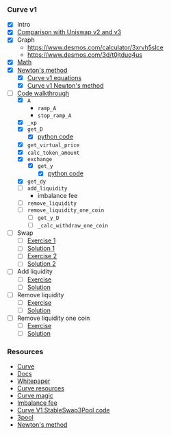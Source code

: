 ### Curve v1

-   [x] Intro
-   [x] [Comparison with Uniswap v2 and v3](./topics/amm/curve-v1/comparisons.md)
-   [x] Graph
    -   https://www.desmos.com/calculator/3xrvh5slce
    -   https://www.desmos.com/3d/t0jtduq4us
-   [x] [Math](./excalidraw/amm/curve-v1/curve-v1-eq.png)
-   [x] [Newton's method](./excalidraw/amm/curve-v1/curve-v1-newton.png)
    -   [x] [Curve v1 equations](./notebook/curve_v1_equations.ipynb)
    -   [x] [Curve v1 Newton's method](./notebook/curve_v1_newton.ipynb)
-   [ ] [Code walkthrough](./topics/amm/curve-v1/StableSwap3Pool.vy)
    -   [x] `A`
        -   `ramp_A`
        -   `stop_ramp_A`
    -   [x] `_xp`
    -   [x] `get_D`
        -   [x] [python code](./notebook/curve_v1_equations.ipynb)
    -   [x] `get_virtual_price`
    -   [x] `calc_token_amount`
    -   [x] `exchange`
        -   [x] `get_y`
            -   [x] [python code](./notebook/curve_v1_equations.ipynb)
    -   [x] `get_dy`
    -   [ ] `add_liquidity`
        -   imbalance fee
    -   [ ] `remove_liquidity`
    -   [ ] `remove_liquidity_one_coin`
        -   [ ] `get_y_D`
        -   [ ] `_calc_withdraw_one_coin`
-   [ ] Swap
    -   [ ] [Exercise 1](./foundry/test/curve-v1/exercises/CurveV1Swap.test.sol)
    -   [ ] [Solution 1](./foundry/test/curve-v1/solutions/CurveV1Swap.test.sol)
    -   [ ] [Exercise 2](./foundry/test/curve-v1/exercises/CurveV1Swap.test.sol)
    -   [ ] [Solution 2](./foundry/test/curve-v1/solutions/CurveV1Swap.test.sol)
-   [ ] Add liquidity
    -   [ ] [Exercise](./foundry/test/curve-v1/exercises/CurveV1Liquidity.test.sol)
    -   [ ] [Solution](./foundry/test/curve-v1/solutions/CurveV1Liquidity.test.sol)
-   [ ] Remove liquidity
    -   [ ] [Exercise](./foundry/test/curve-v1/exercises/CurveV1Liquidity.test.sol)
    -   [ ] [Solution](./foundry/test/curve-v1/solutions/CurveV1Liquidity.test.sol)
-   [ ] Remove liquidity one coin
    -   [ ] [Exercise](./foundry/test/curve-v1/exercises/CurveV1Liquidity.test.sol)
    -   [ ] [Solution](./foundry/test/curve-v1/solutions/CurveV1Liquidity.test.sol)

### Resources

-   [Curve](https://curve.fi)
-   [Docs](https://curve.readthedocs.io/)
-   [Whitepaper](https://resources.curve.fi/pdf/curve-stableswap.pdf)
-   [Curve resources](https://resources.curve.fi/)
-   [Curve magic](https://hackmd.io/@alltold/curve-magic)
-   [Imbalance fee](https://ethereum.stackexchange.com/questions/124850/curve-amm-how-is-fee-calculated-when-adding-liquidity)
-   [Curve V1 StableSwap3Pool code](https://github.com/curvefi/curve-contract/blob/master/contracts/pools/3pool/StableSwap3Pool.vy)
-   [3pool](https://etherscan.io/address/0xbebc44782c7db0a1a60cb6fe97d0b483032ff1c7)
-   [Newton's method](https://en.wikipedia.org/wiki/Newton's_method)
